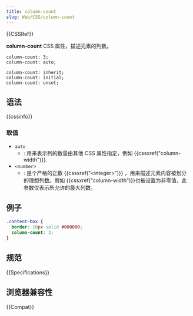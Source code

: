 ```yaml
---
title: column-count
slug: Web/CSS/column-count
---
```


{{CSSRef}}

**column-count** CSS 属性，描述元素的列数。

```plain
column-count: 3;
column-count: auto;

column-count: inherit;
column-count: initial;
column-count: unset;
```

## 语法

{{cssinfo}}

### 取值

- `auto`
  - : 用来表示列的数量由其他 CSS 属性指定，例如 {{cssxref("column-width")}}.
- `<number>`
  - : 是个严格的正数 {{cssxref("&lt;integer&gt;")}} ，用来描述元素内容被划分的理想列数。假如 {{cssxref("column-width")}}也被设置为非零值，此参数仅表示所允许的最大列数。

## 例子

```css
.content-box {
  border: 10px solid #000000;
  column-count: 3;
}
```

## 规范

{{Specifications}}

## 浏览器兼容性

{{Compat}}
